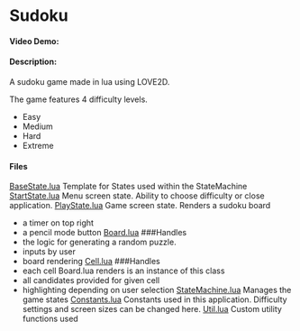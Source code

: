 # Sudoku
#### Video Demo:
#### Description:
A sudoku game made in lua using LOVE2D.

The game features 4 difficulty levels.
- Easy
- Medium
- Hard
- Extreme

#### Files
[BaseState.lua](src/states/BaseState.lua)
Template for States used within the StateMachine
[StartState.lua](src/states/StartState.lua)
Menu screen state.
Ability to choose difficulty or close application.
[PlayState.lua](src/states/PlayState.lua)
Game screen state.
Renders a sudoku board
- a timer on top right
- a pencil mode button 
[Board.lua](src/Board.lua)
###Handles
- the logic for generating a random puzzle.
- inputs by user
- board rendering
[Cell.lua](src/Cell.lua)
###Handles
- each cell Board.lua renders is an instance of this class
- all candidates provided for given cell
- highlighting depending on user selection
[StateMachine.lua](src/StateMachine.lua)
Manages the game states
[Constants.lua](src/Constants.lua)
Constants used in this application.
Difficulty settings and screen sizes can be changed here.
[Util.lua](src/Util.lua)
Custom utility functions used

